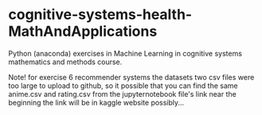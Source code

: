 # cognitive-systems-health-MathAndApplications

Python (anaconda) exercises in Machine Learning in cognitive systems mathematics and methods course.

Note! for exercise 6 recommender systems the datasets two csv files were too large to upload to github, so it
possible that you can find the same anime.csv and rating.csv from the jupyternotebook file's link near the beginning
the link will be in kaggle website possibly...
